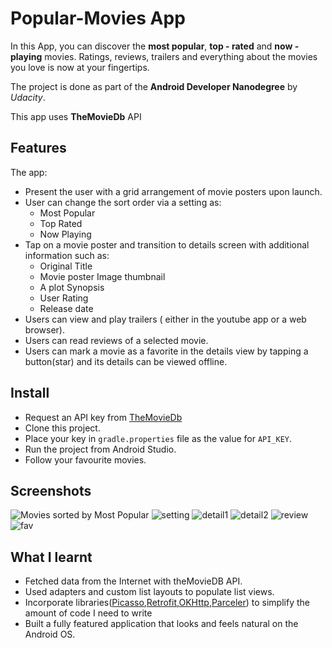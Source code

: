 # Popular-Movies App

In this App, you can discover the **most popular**, **top - rated** and **now - playing** movies. Ratings, reviews, trailers and everything about the movies you love is now at your fingertips.

The project is done as part of the **Android Developer Nanodegree** by _Udacity_.

This app uses **TheMovieDb** API 


## Features

The app:
- Present the user with a grid arrangement of movie posters upon launch.
- User can change the sort order via a setting as:
  * Most Popular
  * Top Rated
  * Now Playing
- Tap on a movie poster and transition to details screen with additional information such as:
  * Original Title
  * Movie poster Image thumbnail
  * A plot Synopsis
  * User Rating
  * Release date
- Users can view and play trailers ( either in the youtube app or a web browser).
- Users can read reviews of a selected movie.
- Users can mark a movie as a favorite in the details view by tapping a button(star) and its details can be viewed offline.


## Install 

- Request an API key from [TheMovieDb](https://www.themoviedb.org/)
- Clone this project.
- Place your key in `gradle.properties` file as the value for `API_KEY`.
- Run the project from Android Studio.
- Follow your favourite movies.


## Screenshots

![Movies sorted by Most Popular](/screenshots/pm7.jpg=250x100)
![setting](/screenshots/pm2.jpg)
![detail1](/screenshots/pm4.jpg)
![detail2](/screenshots/pm6.jpg)
![review](/screenshots/pm1.jpg)
![fav](/screenshots/pm5.jpg)


## What I learnt

- Fetched data from the Internet with theMovieDB API.
- Used adapters and custom list layouts to populate list views.
- Incorporate libraries([Picasso](http://square.github.io/picasso/),[Retrofit](http://square.github.io/retrofit/),[OKHttp](http://square.github.io/okhttp/),[Parceler](https://github.com/johncarl81/parceler)) to simplify the amount of code I need to write
- Built a fully featured application that looks and feels natural on the Android OS.

